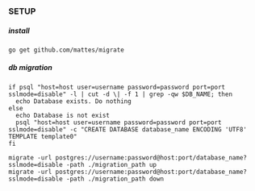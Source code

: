 ### SETUP
##### install
    go get github.com/mattes/migrate

##### db migration
    if psql "host=host user=username password=password port=port sslmode=disable" -l | cut -d \| -f 1 | grep -qw $DB_NAME; then
      echo Database exists. Do nothing
    else
      echo Database is not exist
      psql "host=host user=username password=password port=port sslmode=disable" -c "CREATE DATABASE database_name ENCODING 'UTF8' TEMPLATE template0"
    fi

    migrate -url postgres://username:password@host:port/database_name?sslmode=disable -path ./migration_path up
    migrate -url postgres://username:password@host:port/database_name?sslmode=disable -path ./migration_path down